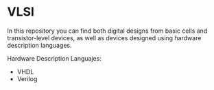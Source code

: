 # VLSI
In this repository you can find both digital designs from basic cells and transistor-level devices, as well as devices designed using hardware description languages.

Hardware Description Languajes:
  - VHDL
  - Verilog
